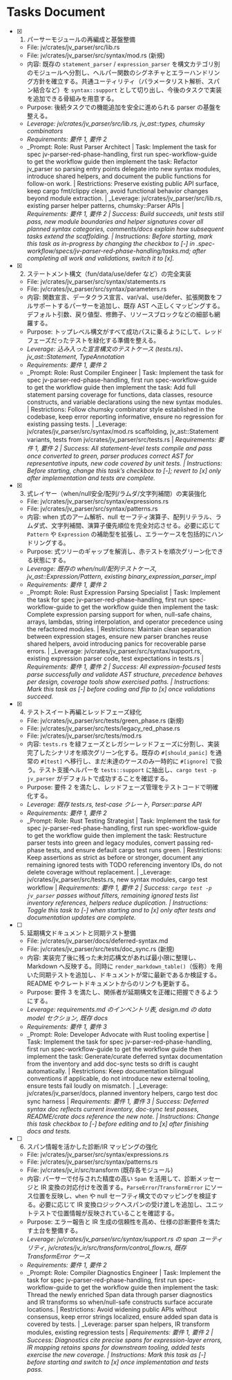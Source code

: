 # Tasks Document

- [x] 1. パーサーモジュールの再編成と基盤整備
  - File: jv/crates/jv_parser/src/lib.rs
  - File: jv/crates/jv_parser/src/syntax/mod.rs (新規)
  - 内容: 既存の `statement_parser` / `expression_parser` を構文カテゴリ別のモジュールへ分割し、ヘルパー関数のシグネチャとエラーハンドリング方針を確立する。共通ユーティリティ（パラメータリスト解析、スパン結合など）を `syntax::support` として切り出し、今後のタスクで実装を追加できる骨組みを用意する。
  - Purpose: 後続タスクでの機能追加を安全に進められる parser の基盤を整える。
  - _Leverage: jv/crates/jv_parser/src/lib.rs, jv_ast::types, chumsky combinators_
  - _Requirements: 要件 1, 要件 2_
  - _Prompt: Role: Rust Parser Architect | Task: Implement the task for spec jv-parser-red-phase-handling, first run spec-workflow-guide to get the workflow guide then implement the task: Refactor jv_parser so parsing entry points delegate into new syntax modules, introduce shared helpers, and document the public functions for follow-on work. | Restrictions: Preserve existing public API surface, keep cargo fmt/clippy clean, avoid functional behavior changes beyond module extraction. | _Leverage: jv/crates/jv_parser/src/lib.rs, existing parser helper patterns, chumsky::Parser APIs | _Requirements: 要件 1, 要件 2 | Success: Build succeeds, unit tests still pass, new module boundaries and helper signatures cover all planned syntax categories, comments/docs explain how subsequent tasks extend the scaffolding. | Instructions: Before starting, mark this task as in-progress by changing the checkbox to [-] in .spec-workflow/specs/jv-parser-red-phase-handling/tasks.md; after completing all work and validations, switch it to [x]._

- [x] 2. ステートメント構文（fun/data/use/defer など）の完全実装
  - File: jv/crates/jv_parser/src/syntax/statements.rs
  - File: jv/crates/jv_parser/src/syntax/parameters.rs
  - 内容: 関数宣言、データクラス宣言、var/val、use/defer、拡張関数をフルサポートするパーサーを追加し、既存 AST へ正しくマッピングする。デフォルト引数、戻り値型、修飾子、リソースブロックなどの細部も網羅する。
  - Purpose: トップレベル構文がすべて成功パスに乗るようにして、レッドフェーズだったテストを緑化する準備を整える。
  - _Leverage: 込み入った宣言構文のテストケース (tests.rs)、jv_ast::Statement, TypeAnnotation_
  - _Requirements: 要件 1, 要件 2_
  - _Prompt: Role: Rust Compiler Engineer | Task: Implement the task for spec jv-parser-red-phase-handling, first run spec-workflow-guide to get the workflow guide then implement the task: Add full statement parsing coverage for functions, data classes, resource constructs, and variable declarations using the new syntax modules. | Restrictions: Follow chumsky combinator style established in the codebase, keep error reporting informative, ensure no regression for existing passing tests. | _Leverage: jv/crates/jv_parser/src/syntax/mod.rs scaffolding, jv_ast::Statement variants, tests from jv/crates/jv_parser/src/tests.rs | _Requirements: 要件 1, 要件 2 | Success: All statement-level tests compile and pass once converted to green, parser produces correct AST for representative inputs, new code covered by unit tests. | Instructions: Before starting, change this task’s checkbox to [-]; revert to [x] only after implementation and tests are complete._

- [x] 3. 式レイヤー（when/null安全/配列/ラムダ/文字列補間）の実装強化
  - File: jv/crates/jv_parser/src/syntax/expressions.rs
  - File: jv/crates/jv_parser/src/syntax/patterns.rs
  - 内容: when 式のアーム解析、null セーフティ演算子、配列リテラル、ラムダ式、文字列補間、演算子優先順位を完全対応させる。必要に応じて `Pattern` や `Expression` の補助型を拡張し、エラーケースを包括的にハンドリングする。
  - Purpose: 式ツリーのギャップを解消し、赤テストを順次グリーン化できる状態にする。
  - _Leverage: 既存の when/null/配列テストケース, jv_ast::Expression/Pattern, existing binary_expression_parser_impl_
  - _Requirements: 要件 1, 要件 2_
  - _Prompt: Role: Rust Expression Parsing Specialist | Task: Implement the task for spec jv-parser-red-phase-handling, first run spec-workflow-guide to get the workflow guide then implement the task: Complete expression parsing support for when, null-safe chains, arrays, lambdas, string interpolation, and operator precedence using the refactored modules. | Restrictions: Maintain clean separation between expression stages, ensure new parser branches reuse shared helpers, avoid introducing panics for recoverable parse errors. | _Leverage: jv/crates/jv_parser/src/syntax/support.rs, existing expression parser code, test expectations in tests.rs | _Requirements: 要件 1, 要件 2 | Success: All expression-focused tests parse successfully and validate AST structure, precedence behaves per design, coverage tools show exercised paths. | Instructions: Mark this task as [-] before coding and flip to [x] once validations succeed._

- [x] 4. テストスイート再編とレッドフェーズ緑化
  - File: jv/crates/jv_parser/src/tests/green_phase.rs (新規)
  - File: jv/crates/jv_parser/src/tests/legacy_red_phase.rs
  - File: jv/crates/jv_parser/src/tests/mod.rs
  - 内容: `tests.rs` を緑フェーズとレガシーレッドフェーズに分割し、実装完了したシナリオを順次グリーン化する。既存の `#[should_panic]` を通常の `#[test]` へ移行し、まだ未達のケースのみ一時的に `#[ignore]` で扱う。テスト支援ヘルパーを `tests::support` に抽出し、`cargo test -p jv_parser` がデフォルトで成功することを確認する。
  - Purpose: 要件 2 を満たし、レッドフェーズ管理をテストコードで明確化する。
  - _Leverage: 既存 tests.rs, test-case クレート, Parser::parse API_
  - _Requirements: 要件 1, 要件 2_
  - _Prompt: Role: Rust Testing Strategist | Task: Implement the task for spec jv-parser-red-phase-handling, first run spec-workflow-guide to get the workflow guide then implement the task: Restructure parser tests into green and legacy modules, convert passing red-phase tests, and ensure default cargo test runs green. | Restrictions: Keep assertions as strict as before or stronger, document any remaining ignored tests with TODO referencing inventory IDs, do not delete coverage without replacement. | _Leverage: jv/crates/jv_parser/src/tests.rs, new syntax modules, cargo test workflow | _Requirements: 要件 1, 要件 2 | Success: `cargo test -p jv_parser` passes without filters, remaining ignored tests list inventory references, helpers reduce duplication. | Instructions: Toggle this task to [-] when starting and to [x] only after tests and documentation updates are complete._

- [ ] 5. 延期構文ドキュメントと同期テスト整備
  - File: jv/crates/jv_parser/docs/deferred-syntax.md
  - File: jv/crates/jv_parser/src/tests/doc_sync.rs (新規)
  - 内容: 実装完了後に残った未対応構文があれば最小限に整理し、Markdown へ反映する。同時に `render_markdown_table()`（仮称）を用いた同期テストを追加し、ドキュメントが常に最新であるか検証する。README やクレートドキュメントからのリンクも更新する。
  - Purpose: 要件 3 を満たし、関係者が延期構文を正確に把握できるようにする。
  - _Leverage: requirements.md のインベントリ表, design.md の data model セクション, 既存 docs_
  - _Requirements: 要件 1, 要件 3_
  - _Prompt: Role: Developer Advocate with Rust tooling expertise | Task: Implement the task for spec jv-parser-red-phase-handling, first run spec-workflow-guide to get the workflow guide then implement the task: Generate/curate deferred syntax documentation from the inventory and add doc-sync tests so drift is caught automatically. | Restrictions: Keep documentation bilingual conventions if applicable, do not introduce new external tooling, ensure tests fail loudly on mismatch. | _Leverage: jv/crates/jv_parser/docs, planned inventory helpers, cargo test doc sync harness | _Requirements: 要件 1, 要件 3 | Success: Deferred syntax doc reflects current inventory, doc-sync test passes, README/crate docs reference the new note. | Instructions: Change this task checkbox to [-] before editing and to [x] after finishing docs and tests._

- [ ] 6. スパン情報を活かした診断/IR マッピングの強化
  - File: jv/crates/jv_parser/src/syntax/expressions.rs
  - File: jv/crates/jv_parser/src/syntax/patterns.rs
  - File: jv/crates/jv_ir/src/transform (既存各モジュール)
  - 内容: パーサーで付与された精度の高い `Span` を活用して、診断メッセージと IR 変換の対応付けを改善する。`ParseError`/`TransformError` にソース位置を反映し、`when` や null セーフティ構文でのマッピングを検証する。必要に応じて IR 変換ロジックへスパンの受け渡しを追加し、ユニットテストで位置情報が反映されていることを確認する。
  - Purpose: エラー報告と IR 生成の信頼性を高め、仕様の診断要件を満たす土台を整備する。
  - _Leverage: jv/crates/jv_parser/src/syntax/support.rs の span ユーティリティ, jv/crates/jv_ir/src/transform/control_flow.rs, 既存 TransformError ケース_
  - _Requirements: 要件 1, 要件 2_
  - _Prompt: Role: Compiler Diagnostics Engineer | Task: Implement the task for spec jv-parser-red-phase-handling, first run spec-workflow-guide to get the workflow guide then implement the task: Thread the newly enriched Span data through parser diagnostics and IR transforms so when/null-safe constructs surface accurate locations. | Restrictions: Avoid widening public APIs without consensus, keep error strings localized, ensure added span data is covered by tests. | _Leverage: parser span helpers, IR transform modules, existing regression tests | _Requirements: 要件 1, 要件 2 | Success: Diagnostics cite precise spans for expression-layer errors, IR mapping retains spans for downstream tooling, added tests exercise the new coverage. | Instructions: Mark this task as [-] before starting and switch to [x] once implementation and tests pass._
